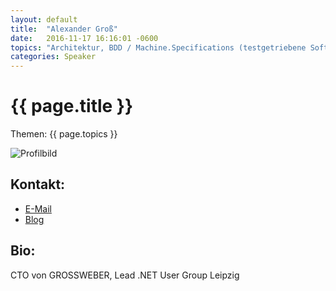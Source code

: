 ```yaml
---
layout: default
title:  "Alexander Groß"
date:   2016-11-17 16:16:01 -0600
topics: "Architektur, BDD / Machine.Specifications (testgetriebene Softwareentwicklung), nanoc, Ruby"
categories: Speaker
---
```


# {{ page.title }}

Themen: {{ page.topics }}

![Profilbild](/assets/img/speakers/dummy.jpg)

## Kontakt:
- [E-Mail](mailto:agross@therightstuff.de)
- [Blog](http://therightstuff.de/)

## Bio:
CTO von GROSSWEBER, Lead .NET User Group Leipzig